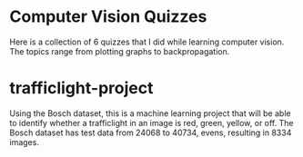 # Computer Vision Quizzes

Here is a collection of 6 quizzes that I did while learning computer vision. The topics range from plotting graphs to backpropagation.

# trafficlight-project

Using the Bosch dataset, this is a machine learning project that will be able to identify whether a trafficlight in an image is red, green, yellow, or off. The Bosch dataset has test data from 24068 to 40734, evens, resulting in 8334 images.
